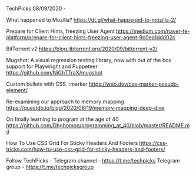 TechPicks 08/09/2020 -

What happened to Mozilla?
https://dt.gl/what-happened-to-mozilla-2/

Prepare for Client Hints, freezing User Agent
https://medium.com/naver-fe-platform/prepare-for-client-hints-freezing-user-agent-9c0ea1ddd02c

BitTorrent v2
https://blog.libtorrent.org/2020/09/bittorrent-v2/

Mugshot: A visual regression testing library, now with out of the box support for Playwright and Puppeteer
https://github.com/NiGhTTraX/mugshot

Custom bullets with CSS ::marker
https://web.dev/css-marker-pseudo-element/

Re-examining our approach to memory mapping
https://questdb.io/blog/2020/08/19/memory-mapping-deep-dive

On finally learning to program at the age of 40
https://github.com/Dhghomon/programming_at_40/blob/master/README.md

How To Use CSS Grid For Sticky Headers And Footers
https://css-tricks.com/how-to-use-css-grid-for-sticky-headers-and-footers/

Follow TechPicks -
Telegram channel - https://t.me/techpicks
Telegram group - https://t.me/techpicksgroup